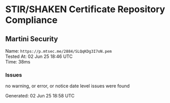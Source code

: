 # STIR/SHAKEN Certificate Repository Compliance

## Martini Security

Name: `https://p.mtsec.me/2884/SLQqKDg3I7oN.pem`\
Tested At: 02 Jun 25 18:46 UTC\
Time: 38ms

### Issues

no warning, or error, or notice date level issues were found

Generated: 02 Jun 25 18:58 UTC